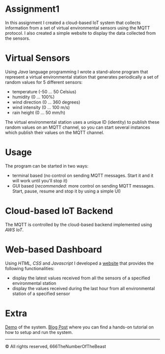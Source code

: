 # Assignment1
In this assignment I created a cloud-based IoT system that collects information from a set of virtual environmental sensors using the MQTT protocol. I also created a simple website to display the data collected from the sensors.

# Virtual Sensors
Using *Java* language programming I wrote a stand-alone program that represent a virtual environmental station that generates periodically a set of random values for 5 different sensors:
- temperature (-50 ... 50 Celsius)
- humidity (0 ... 100%)
- wind direction (0 ... 360 degrees)
- wind intensity (0 ... 100 m/s)
- rain height (0 ... 50 mm/h)

The virtual environmental station uses a unique ID (identity) to publish these random values on an MQTT channel, so you can start several instances which publish their values on the MQTT channel.

# Usage
The program can be started in two ways:
- terminal based (no control on sending MQTT messages. Start it and it will work until you'll stop it)
- GUI based (*recommended*: more control on sending MQTT messages. Start, pause, resume and stop it by using a simple UI)

# Cloud-based IoT Backend
The MQTT is controlled by the cloud-based backend implemented using *AWS IoT*.

# Web-based Dashboard
Using *HTML, CSS* and *Javascript* I developed a [website](https://666thenumberofthebeast.github.io/InternetOfThings19-20/) that provides the following functionalities:
- display the latest values received from all the sensors of a specified environmental station
- display the values received during the last hour from all environmental station of a specified sensor

# Extra
[Demo](http://google.com) of the system.
[Blog Post](http://google.com) where you can find a hands-on tutorial on how to setup and run the system.

***
© All rights reserved, 666TheNumberOfTheBeast
